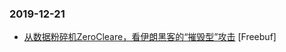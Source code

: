### 2019-12-21

* [从数据粉碎机ZeroCleare，看伊朗黑客的“摧毁型”攻击](https://www.freebuf.com/news/222246.html) [Freebuf]
